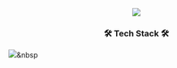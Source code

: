 <p align='center'>
    <img src="https://capsule-render.vercel.app/api?type=waving&color=auto&height=300&section=header&text=JinMyeong%20Seo&fontSize=90&animation=fadeIn&fontAlignY=30&desc=Passionate%20developer%20to%20turn%20ideas%20into%20impactful%20solutions🚀&descAlignY=51&descAlign=62"/>
</p>

<h3 align="center"> 🛠️ Tech Stack 🛠️ </h3>

<img src="https://img.shields.io/badge/JAVA-007396?style=flat-square&logo=Java&logoColor=white"/></a>&nbsp 
